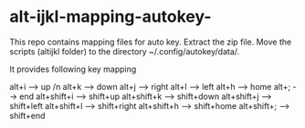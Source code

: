 # alt-ijkl-mapping-autokey-
This repo contains mapping files for auto key.
Extract the zip file.
Move the scripts (altijkl folder) to the directory ~/.config/autokey/data/.

It provides following key mapping

alt+i --> up /n
alt+k --> down
alt+j --> right
alt+l --> left
alt+h --> home
alt+; --> end
alt+shift+i --> shift+up
alt+shift+k --> shift+down
alt+shift+j --> shift+left
alt+shift+l --> shift+right
alt+shift+h --> shift+home
alt+shift+; --> shift+end


